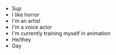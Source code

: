 - Sup
- I like horror
- I'm an artist
- I'm a voice actor
- I'm currently training myself in animation
- He/they
- Gay
